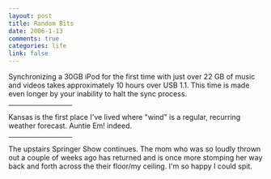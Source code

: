 ```yaml
--- 
layout: post
title: Random Bits
date: 2006-1-13
comments: true
categories: life
link: false
---
```

Synchronizing a 30GB iPod for the first time with just over 22 GB of music and videos takes approximately 10 hours over USB 1.1. This time is made even longer by your inability to halt the sync process.

<hr width="25%" />

Kansas is the first place I've lived where "wind" is a regular, recurring weather forecast. Auntie Em! indeed.

<hr width="25%" />

The upstairs Springer Show continues. The mom who was so loudly thrown out a couple of weeks ago has returned and is once more stomping her way back and forth across the their floor/my ceiling. I'm so happy I could spit.
